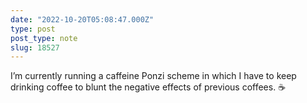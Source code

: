 ```yaml
---
date: "2022-10-20T05:08:47.000Z"
type: post 
post_type: note
slug: 18527
---
```

I’m currently running a caffeine Ponzi scheme in which I have to keep drinking coffee to blunt the negative effects of previous coffees. ☕️

